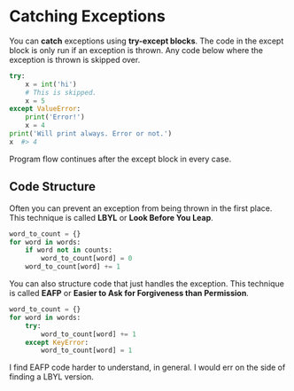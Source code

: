 # Catching Exceptions

You can **catch** exceptions using **try-except blocks**.
The code in the except block is only run if an exception is thrown.
Any code below where the exception is thrown is skipped over.

```py
try:
    x = int('hi')
    # This is skipped.
    x = 5
except ValueError:
    print('Error!')
    x = 4
print('Will print always. Error or not.')
x  #> 4
```

Program flow continues after the except block in every case.

## Code Structure

Often you can prevent an exception from being thrown in the first place.
This technique is called **LBYL** or **Look Before You Leap**.

```py
word_to_count = {}
for word in words:
    if word not in counts:
        word_to_count[word] = 0
    word_to_count[word] += 1
```

You can also structure code that just handles the exception.
This technique is called **EAFP** or **Easier to Ask for Forgiveness than Permission**.

```py
word_to_count = {}
for word in words:
    try:
        word_to_count[word] += 1
    except KeyError:
        word_to_count[word] = 1
```

I find EAFP code harder to understand, in general.
I would err on the side of finding a LBYL version.
